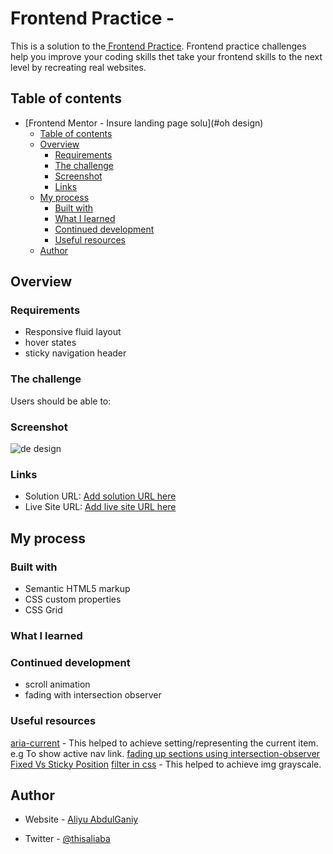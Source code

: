 # Frontend Practice - 
This is a solution to the[ Frontend Practice](). Frontend practice challenges help you improve your coding skills thet take your frontend skills to the next level by recreating real websites.

## Table of contents

- [Frontend Mentor - Insure landing page solu](#oh design)
  - [Table of contents](#table-of-contents)
  - [Overview](#overview)
    - [Requirements](#requirements)
    - [The challenge](#the-challenge)
    - [Screenshot](#screenshot)
    - [Links](#links)
  - [My process](#my-process)
    - [Built with](#built-with)
    - [What I learned](#what-i-learned)
    - [Continued development](#continued-development)
    - [Useful resources](#useful-resources)
  - [Author](#author)


## Overview
### Requirements
- Responsive fluid layout 
- hover states
- sticky navigation header
### The challenge

Users should be able to:

<!-- - View the optimal layout for the site depending on their device's screen size
- See hover states for all interactive elements on the page -->

### Screenshot

![de design](./images/screenshot.png)


### Links

- Solution URL: [Add solution URL here]()
- Live Site URL: [Add live site URL here]()

## My process

### Built with

- Semantic HTML5 markup
- CSS custom properties
- CSS Grid


### What I learned
<!-- - Strengthen my knowledge on BEM pattern for naming convention.
- Understand the trick of min css property and minmax() with grid Css
- Enhance my css positioning skills and usage of pseudo elements -->


### Continued development
- scroll animation
- fading with intersection observer
<!-- - Css positioning and pseudo element
- Responsiveness (fluid spacing, layout and fluid font size).  -->

### Useful resources

[aria-current](https://developer.mozilla.org/en-US/docs/Web/Accessibility/ARIA/Attributes/aria-current) - This helped to achieve setting/representing  the current item. e.g To show active nav link.
[fading up sections using intersection-observer](https://dev.to/jslim/fading-up-sections-using-intersection-observer-3fhj)
[Fixed Vs Sticky Position](https://www.kevinpowell.co/article/positition-fixed-vs-sticky/)
[filter in css](https://css-tricks.com/almanac/properties/f/filter/) - This helped to achieve img grayscale.

<!-- - [A Deep Dive Into CSS Grid minmax()]() - This helped me  to achieve a 3 column responsive layout with 3 lines of code. I really liked this pattern and will use it going forward.
- [Background position]() - This is an amazing article which helped me finally understand to position bg images in x and y axis. I'd recommend it to anyone still learning this concept. -->


## Author

- Website - [Aliyu AbdulGaniy](https://www.github.com/alialaba)

- Twitter - [@thisaliaba](https://www.twitter.com/thisaliaba)

